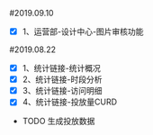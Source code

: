 #2019.09.10
- [x] 1、运营部-设计中心-图片审核功能

#2019.08.22
- [x] 1、统计链接-统计概况
- [x] 2、统计链接-时段分析
- [x] 3、统计链接-访问明细
- [x] 4、统计链接-投放量CURD
- TODO 生成投放数据

